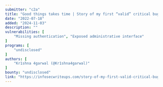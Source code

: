 ```yaml
---
submitter: "c2a"
title: "Good things takes time | Story of my first “valid” critical bug!"
date: "2022-07-18"
added: "2024-11-03"
description: ""
vulnerabilities: [
    "Missing authentication", "Exposed administrative interface"
]
programs: [
    "undisclosed"
]
authors: [
    "Kr1shna 4garwal (@Kr1shna4garwal)"
]
bounty: "undisclosed"
link: "https://infosecwriteups.com/story-of-my-first-valid-critical-bug-22029115f8d7"
---
```




